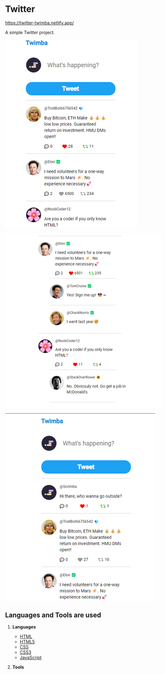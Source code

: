 # Twitter

https://twitter-twimba.netlify.app/

A simple Twitter project.

![Alt text](./screenshots/twimba-one.png)

![Alt text](./screenshots/twimba-three.png)

![Alt text](./screenshots/twimba-two.png)


## Languages and Tools are used

1. **Languages**
    + [HTML](https://github.com/topics/html)
    + [HTML5](https://github.com/topics/html5)
    + [CSS](https://github.com/topics/css)
    + [CSS3](https://github.com/topics/css3)
    + [JavaScript](https://github.com/topics/javascript)

2. **Tools** 